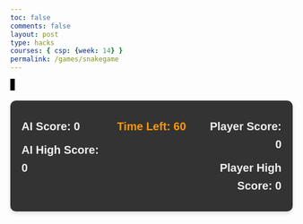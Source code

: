 ```yaml
---
toc: false
comments: false
layout: post
type: hacks
courses: { csp: {week: 14} }
permalink: /games/snakegame
---
```


<style>
    canvas {
      border: 2px solid black;
      background-color: lightgray;
    }

    #gameInfo {
      display: flex;
      justify-content: space-between;
      font-family: 'Arial', sans-serif;
      color: #f0f0f0;
      background-color: #333;
      padding: 20px;
      margin-top: 20px;
      border-radius: 10px;
      box-shadow: 0 4px 6px rgba(0, 0, 0, 0.1);
      width: fit-content;
      margin: 20px auto;
      position: relative;
    }

    .infoSection {
      width: 30%;
    }

    .infoSection p {
      margin: 10px 0;
      font-size: 18px;
      line-height: 1.6;
      font-weight: 500;
    }

    .infoSection p#playerScore, 
    .infoSection p#playerHighScore, 
    .infoSection p#aiScore, 
    .infoSection p#aiHighScore {
      font-size: 20px;
      font-weight: 600;
    }

    .infoSection p#timer {
      font-size: 20px;
      font-weight: 600;
      color: #ff9800;
    }

    .infoSection p#winnerMessage {
      font-size: 22px;
      font-weight: 700;
      text-align: center;
      margin-top: 20px;
      color: #00c853;
    }

    /* Positioning sections */
    #aiInfo {
      text-align: left;
    }

    #timerSection {
      text-align: center;
    }

    #playerInfo {
      text-align: right;
    }

</style>

<!-- Canvas elements for AI and Player -->
<canvas id="aiCanvas" width="400" height="400"></canvas>
<canvas id="playerCanvas" width="400" height="400"></canvas>

<!-- Display information outside of the canvas -->
<div id="gameInfo">
  <!-- AI Information Section -->
  <div class="infoSection" id="aiInfo">
    <p id="aiScore">AI Score: 0</p>
    <p id="aiHighScore">AI High Score: 0</p>
  </div>

  <!-- Timer and Winner Information -->
  <div class="infoSection" id="timerSection">
    <p id="timer">Time Left: 60</p>
    <p id="winnerMessage"></p>
  </div>

  <!-- Player Information Section -->
  <div class="infoSection" id="playerInfo">
    <p id="playerScore">Player Score: 0</p>
    <p id="playerHighScore">Player High Score: 0</p>
  </div>
</div>


<script>
    const aiCanvas = document.getElementById("aiCanvas");
    const playerCanvas = document.getElementById("playerCanvas");
    const aiCtx = aiCanvas.getContext("2d");
    const playerCtx = playerCanvas.getContext("2d");

    const gridSize = 20;
    const tileCount = aiCanvas.width / gridSize;

    // Game state
    let gameRunning = false;
    let gameStarted = false;

    // Timer variables
    let timer = 60;
    let timerInterval;

    // AI Snake Game State
    let aiSnake = [{ x: 10, y: 10 }];
    let aiFood = { x: Math.floor(Math.random() * tileCount), y: Math.floor(Math.random() * tileCount) };
    let aiDirection = { x: 0, y: 0 };
    let aiScore = 0;
    let aiHighScore = 0;

    // Player Snake Game State
    let playerSnake = [{ x: 10, y: 10 }];
    let playerFood = { x: Math.floor(Math.random() * tileCount), y: Math.floor(Math.random() * tileCount) };
    let playerDirection = { x: 0, y: 0 };
    let playerScore = 0;
    let playerHighScore = 0;

    // Function to update the text outside the canvas
    function updateInfoText() {
      // Update player and AI score
      document.getElementById("playerScore").textContent = "Player Score: " + playerScore;
      document.getElementById("playerHighScore").textContent = "Player High Score: " + playerHighScore;
      document.getElementById("aiScore").textContent = "AI Score: " + aiScore;
      document.getElementById("aiHighScore").textContent = "AI High Score: " + aiHighScore;
      
      // Update the timer
      document.getElementById("timer").textContent = "Time Left: " + timer;

      // Update winner message
      if (timer === 0) {
        let winnerMessage;
        if (playerHighScore > aiHighScore) {
          winnerMessage = "Player Wins!";
        } else if (aiHighScore > playerHighScore) {
          winnerMessage = "ChatGPT Wins!";
        } else {
          winnerMessage = "It's a Tie!";
        }
        document.getElementById("winnerMessage").textContent = winnerMessage;
      }
    }

    // Function to update the timer
    function updateTimer() {
      if (timer > 0) {
        timer--;
        updateInfoText();
      } else {
        clearInterval(timerInterval);
        gameRunning = false;
        updateInfoText();
      }
    }

    // AI and Player Game Mechanics Functions
    function checkCollision(snake) {
      const head = snake[0];
      for (let i = 1; i < snake.length; i++) {
        if (snake[i].x === head.x && snake[i].y === head.y) {
          return true;
        }
      }
      return false;
    }

    function autoMoveAI() {
      const head = aiSnake[0];
      if (head.x < aiFood.x) aiDirection = { x: 1, y: 0 };
      else if (head.x > aiFood.x) aiDirection = { x: -1, y: 0 };
      else if (head.y < aiFood.y) aiDirection = { x: 0, y: 1 };
      else if (head.y > aiFood.y) aiDirection = { x: 0, y: -1 };
    }

    function updateAI() {
      autoMoveAI();
      const newHead = { x: aiSnake[0].x + aiDirection.x, y: aiSnake[0].y + aiDirection.y };

      if (newHead.x < 0 || newHead.x >= tileCount || newHead.y < 0 || newHead.y >= tileCount || checkCollision(aiSnake)) {
        if (aiScore > aiHighScore) aiHighScore = aiScore;
        resetAISnake();
      } else {
        aiSnake.unshift(newHead);

        if (newHead.x === aiFood.x && newHead.y === aiFood.y) {
          aiScore++;
          placeAIFood();
        } else {
          aiSnake.pop();
        }
      }
    }

    function drawAI() {
      aiCtx.clearRect(0, 0, aiCanvas.width, aiCanvas.height);
      aiSnake.forEach(part => {
        aiCtx.fillStyle = "yellow";
        aiCtx.fillRect(part.x * gridSize, part.y * gridSize, gridSize, gridSize);
      });

      aiCtx.fillStyle = "blue";
      aiCtx.fillRect(aiFood.x * gridSize, aiFood.y * gridSize, gridSize, gridSize);
    }

    function placeAIFood() {
      aiFood = { x: Math.floor(Math.random() * tileCount), y: Math.floor(Math.random() * tileCount) };
    }

    function resetAISnake() {
      aiSnake = [{ x: 10, y: 10 }];
      aiDirection = { x: 0, y: 0 };
      aiScore = 0;
      placeAIFood();
    }

    document.addEventListener("keydown", (event) => {
      const arrowKeys = ["ArrowUp", "ArrowDown", "ArrowLeft", "ArrowRight"];
      if (arrowKeys.includes(event.key)) {
        event.preventDefault();
      }

      switch (event.key) {
        case "w": case "ArrowUp":
          if (playerDirection.y === 0) playerDirection = { x: 0, y: -1 };
          break;
        case "a": case "ArrowLeft":
          if (playerDirection.x === 0) playerDirection = { x: -1, y: 0 };
          break;
        case "s": case "ArrowDown":
          if (playerDirection.y === 0) playerDirection = { x: 0, y: 1 };
          break;
        case "d": case "ArrowRight":
          if (playerDirection.x === 0) playerDirection = { x: 1, y: 0 };
          break;
      }
    });

    function updatePlayer() {
      const newHead = { x: playerSnake[0].x + playerDirection.x, y: playerSnake[0].y + playerDirection.y };

      if (newHead.x < 0 || newHead.x >= tileCount || newHead.y < 0 || newHead.y >= tileCount || checkCollision(playerSnake)) {
        if (playerScore > playerHighScore) playerHighScore = playerScore;
        resetPlayerSnake();
      } else {
        playerSnake.unshift(newHead);

        if (newHead.x === playerFood.x && newHead.y === playerFood.y) {
          playerScore++;
          placePlayerFood();
        } else {
          playerSnake.pop();
        }
      }
    }

    function drawPlayer() {
      playerCtx.clearRect(0, 0, playerCanvas.width, playerCanvas.height);
      playerSnake.forEach(part => {
        playerCtx.fillStyle = "lime";
        playerCtx.fillRect(part.x * gridSize, part.y * gridSize, gridSize, gridSize);
      });

      playerCtx.fillStyle = "red";
      playerCtx.fillRect(playerFood.x * gridSize, playerFood.y * gridSize, gridSize, gridSize);
    }

    function placePlayerFood() {
      playerFood = { x: Math.floor(Math.random() * tileCount), y: Math.floor(Math.random() * tileCount) };
    }

    function resetPlayerSnake() {
      playerSnake = [{ x: 10, y: 10 }];
      playerDirection = { x: 0, y: 0 };
      playerScore = 0;
      placePlayerFood();
    }

    document.addEventListener("keydown", (event) => {
      if (event.code === "Space") {
        if (!gameRunning) {
          gameRunning = true;
          gameStarted = true;
          resetAISnake();
          resetPlayerSnake();
          timer = 60;
          timerInterval = setInterval(updateTimer, 1000);
        }
      }
    });
make s
    function gameLoop() {
      if (!gameRunning) {
        if (!gameStarted) {
          document.getElementById("winnerMessage").textContent = "Press Space to Play Snake Against ChatGPT";
        }
        return;
      }

      updateAI();
      drawAI();
      updatePlayer();
      drawPlayer();
      updateInfoText();
    }

    setInterval(gameLoop, 100);
  </script>